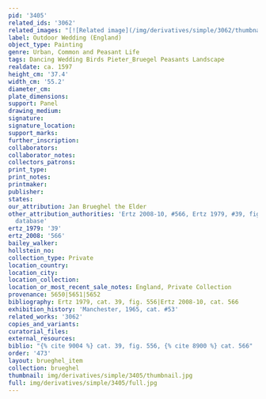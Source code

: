 ```yaml
---
pid: '3405'
related_ids: '3062'
related_images: "[![Related image](/img/derivatives/simple/3062/thumbnail.jpg)](/brughel/3062)"
label: Outdoor Wedding (England)
object_type: Painting
genre: Urban, Common and Peasant Life
tags: Dancing Wedding Birds Pieter_Bruegel Peasants Landscape
realdate: ca. 1597
height_cm: '37.4'
width_cm: '55.2'
diameter_cm: 
plate_dimensions: 
support: Panel
drawing_medium: 
signature: 
signature_location: 
support_marks: 
further_inscription: 
collaborators: 
collaborator_notes: 
collectors_patrons: 
print_type: 
print_notes: 
printmaker: 
publisher: 
states: 
our_attribution: Jan Brueghel the Elder
other_attribution_authorities: 'Ertz 2008-10, #566, Ertz 1979, #39, fig. 556, Honig
  database'
ertz_1979: '39'
ertz_2008: '566'
bailey_walker: 
hollstein_no: 
collection_type: Private
location_country: 
location_city: 
location_collection: 
location_or_most_recent_sale_notes: England, Private Collection
provenance: 5650|5651|5652
bibliography: Ertz 1979, cat. 39, fig. 556|Ertz 2008-10, cat. 566
exhibition_history: 'Manchester, 1965, cat. #53'
related_works: '3062'
copies_and_variants: 
curatorial_files: 
external_resources: 
biblio: "{% cite 9004 %} cat. 39, fig. 556, {% cite 8900 %} cat. 566"
order: '473'
layout: brueghel_item
collection: brueghel
thumbnail: img/derivatives/simple/3405/thumbnail.jpg
full: img/derivatives/simple/3405/full.jpg
---
```

